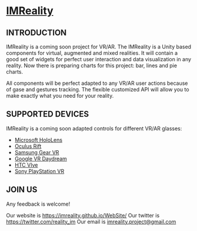 # [IMReality](https://imreality.github.io/WebSite/)

INTRODUCTION
------------

IMReality is a coming soon project for VR/AR. The IMReality is a Unity based components for virtual, augmented and mixed realities. 
It will contain a good set of widgets for perfect user interaction and data visualization in any reality. Now there is preparing charts for this project: bar, lines and pie charts.

All components will be perfect adapted to any VR/AR user actions because of gase and gestures tracking. 
The flexible customized API will allow you to make exactly what you need for your reality.

SUPPORTED DEVICES
-----------------

IMReality is a coming soon adapted controls for different VR/AR glasses:

* [Microsoft HoloLens](https://www.microsoft.com/microsoft-hololens/)
* [Oculus Rift](https://www.oculus.com/)
* [Samsung Gear VR](http://www.samsung.com/us/explore/gear-vr/)
* [Google VR Daydream](https://vr.google.com/daydream/)   
* [HTC VIve](https://www.vive.com/)
* [Sony PlayStation VR](https://www.playstation.com/explore/playstation-vr/)

JOIN US
-------

Any feedback is welcome!

Our website is https://imreality.github.io/WebSite/
Our twitter is https://twitter.com/reality_im
Our email is imreality.project@gmail.com 

